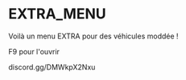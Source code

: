 # EXTRA_MENU
Voilà un menu EXTRA pour des véhicules moddée !

F9 pour l'ouvrir

discord.gg/DMWkpX2Nxu
